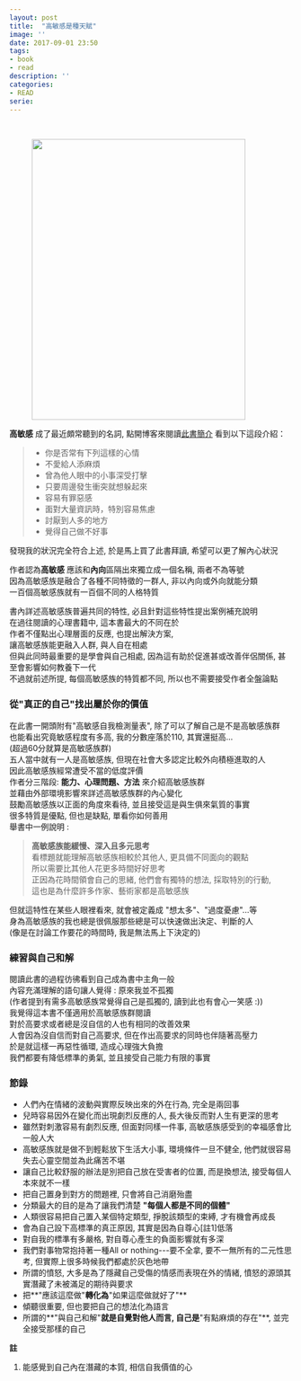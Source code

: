 ```yaml
---
layout: post
title:  "高敏感是種天賦"
image: ''
date: 2017-09-01 23:50
tags:
- book
- read
description: ''
categories:
- READ
serie: 
---
```


<br />

<figure class="foto-legenda">
	<img src="{{ "/assets/img/maruIMG/0902.jpg"}}" width="380" height="500" alt="" >
</figure>

**高敏感** 成了最近頗常聽到的名詞, 點開博客來閱讀[此書簡介](http://www.books.com.tw/products/0010759276)
看到以下這段介紹：
>
> * 你是否常有下列這樣的心情
> * 不愛給人添麻煩
> * 曾為他人眼中的小事深受打擊
> * 只要周邊發生衝突就想躲起來
> * 容易有罪惡感
> * 面對大量資訊時，特別容易焦慮
> * 討厭到人多的地方
> * 覺得自己做不好事

發現我的狀況完全符合上述, 於是馬上買了此書拜讀, 希望可以更了解內心狀況<br />

作者認為**高敏感** 應該和**內向**區隔出來獨立成一個名稱, 兩者不為等號<br />
因為高敏感族是融合了各種不同特徵的一群人, 非以內向或外向就能分類<br />
一百個高敏感族就有一百個不同的人格特質<br />

書內詳述高敏感族普遍共同的特性, 必且針對這些特性提出案例補充說明<br />
在過往閱讀的心理書籍中, 這本書最大的不同在於<br />
作者不僅點出心理層面的反應, 也提出解決方案, <br />
讓高敏感族能更融入人群, 與人自在相處<br />
但與此同時最重要的是學會與自己相處, 因為這有助於促進甚或改善伴侶關係, 甚至會影響如何教養下一代 <br />
不過就前述所提, 每個高敏感族的特質都不同, 所以也不需要接受作者全盤論點<br />


### 從"真正的自己"找出屬於你的價值
在此書一開頭附有"高敏感自我檢測量表", 除了可以了解自己是不是高敏感族群<br />
也能看出究竟敏感程度有多高, 我的分數座落於110, 其實還挺高...<br />
(超過60分就算是高敏感族群)<br />
五人當中就有一人是高敏感族, 但現在社會大多認定比較外向積極進取的人<br />
因此高敏感族經常遭受不當的低度評價<br />
作者分三階段: **能力、心理問題、方法** 來介紹高敏感族群<br />
並藉由外部環境影響來詳述高敏感族群的內心變化<br />
鼓勵高敏感族以正面的角度來看待, 並且接受這是與生俱來氣質的事實<br />
很多特質是優點, 但也是缺點, 單看你如何善用<br />
舉書中一例說明 :<br />
> **高敏感族能緩慢、深入且多元思考**<br />
看標題就能理解高敏感族相較於其他人, 更具備不同面向的觀點<br />
所以需要比其他人花更多時間好好思考<br />
正因為花時間領會自己的思緒, 他們會有獨特的想法, 採取特別的行動,<br />
這也是為什麼許多作家、藝術家都是高敏感族<br />

但就這特性在某些人眼裡看來, 就會被定義成 "想太多"、"過度憂慮"...等<br />
身為高敏感族的我也總是很佩服那些總是可以快速做出決定、判斷的人<br />
(像是在討論工作要花的時間時, 我是無法馬上下決定的)<br />

### 練習與自己和解
閱讀此書的過程彷彿看到自己成為書中主角一般<br />
內容充滿理解的語句讓人覺得 : 原來我並不孤獨<br />
(作者提到有需多高敏感族常覺得自己是孤獨的, 讀到此也有會心一笑感 :))<br />
我覺得這本書不僅適用於高敏感族群閱讀<br />
對於高要求或者總是沒自信的人也有相同的改善效果<br />
人會因為沒自信而對自己高要求, 但在作出高要求的同時也伴隨著高壓力<br />
於是就這樣一再惡性循環, 造成心理強大負擔<br />
我們都要有降低標準的勇氣, 並且接受自己能力有限的事實<br />


### 節錄
* 人們內在情緒的波動與實際反映出來的外在行為, 完全是兩回事
* 兒時容易因外在變化而出現劇烈反應的人, 長大後反而對人生有更深的思考
* 雖然對刺激容易有劇烈反應, 但面對同樣一件事, 高敏感族感受到的幸福感會比一般人大
* 高敏感族就是做不到輕鬆放下生活大小事, 環境條件一旦不健全, 他們就很容易失去心靈空間並為此痛苦不堪
* 讓自己比較舒服的辦法是別把自己放在受害者的位置, 而是換想法, 接受每個人本來就不一樣
* 把自己置身到對方的問題裡, 只會將自己消磨殆盡
* 分類最大的目的是為了讓我們清楚 **"每個人都是不同的個體"**
* 人類很容易把自己置入某個特定類型, 掙脫該類型的束縛, 才有機會再成長
* 會為自己設下高標準的真正原因, 其實是因為自尊心[註1]低落
* 對自我的標準有多嚴格, 對自尊心產生的負面影響就有多深
* 我們對事物常抱持著一種All or nothing---要不全拿, 要不一無所有的二元性思考, 但實際上很多時候我們都處於灰色地帶
* 所謂的憤怒, 大多是為了隱藏自己受傷的情感而表現在外的情緒, 憤怒的源頭其實潛藏了未被滿足的期待與要求
* 把**"應該這麼做"**轉化為**"如果這麼做就好了"**
* 傾聽很重要, 但也要把自己的想法化為語言
* 所謂的**"與自己和解"**就是自覺對他人而言, 自己是**"有點麻煩的存在"**, 並完全接受那樣的自己

**註**
1. 能感覺到自己內在潛藏的本質, 相信自我價值的心
<br />







